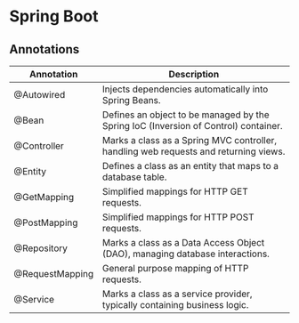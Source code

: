 # Spring Boot

## Annotations
| Annotation      | Description                                                                          |
|-----------------|--------------------------------------------------------------------------------------|
| @Autowired      | Injects dependencies automatically into Spring Beans.                                |
| @Bean           | Defines an object to be managed by the Spring IoC (Inversion of Control) container.  |
| @Controller     | Marks a class as a Spring MVC controller, handling web requests and returning views. |
| @Entity         | Defines a class as an entity that maps to a database table.                          |
| @GetMapping     | Simplified mappings for HTTP GET requests.                                           |
| @PostMapping    | Simplified mappings for HTTP POST requests.                                          |
| @Repository     | Marks a class as a Data Access Object (DAO), managing database interactions.         |
| @RequestMapping | General purpose mapping of HTTP requests.                                            |
| @Service        | Marks a class as a service provider, typically containing business logic.            |
